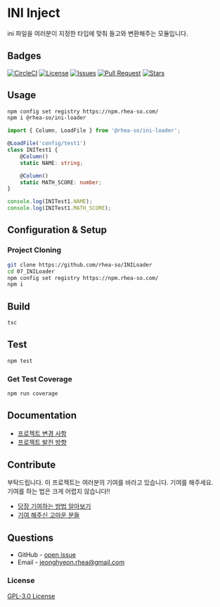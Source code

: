 # INI Inject

ini 파일을 여러분이 지정한 타입에 맞춰 들고와 변환해주는 모듈입니다.  

## Badges

<!-- Badges -->
[![CircleCI](https://circleci.com/gh/rhea-so-lab/ini-inject/tree/main.svg?style=svg)](https://circleci.com/gh/rhea-so-lab/ini-inject/tree/main)
[![License](https://img.shields.io/github/license/rhea-so/INILoader)](https://raw.githubusercontent.com//rhea-so/INILoader/main/LICENSE)
[![Issues](https://img.shields.io/github/issues/rhea-so/INILoader)](https://github.com/rhea-so/INILoader/issues)
[![Pull Request](https://img.shields.io/github/issues-pr/rhea-so/INILoader)](https://github.com/rhea-so/INILoader/pulls)
[![Stars](https://img.shields.io/github/stars/rhea-so/INILoader)](https://github.com/rhea-so/INILoader)

## Usage

```sh
npm config set registry https://npm.rhea-so.com/
npm i @rhea-so/ini-loader
```

```typescript
import { Column, LoadFile } from '@rhea-so/ini-loader';

@LoadFile('config/test1')
class INITest1 {
	@Column()
	static NAME: string;

	@Column()
	static MATH_SCORE: number;
}

console.log(INITest1.NAME);
console.log(INITest1.MATH_SCORE);
```

## Configuration & Setup

### Project Cloning

```sh
git clone https://github.com/rhea-so/INILoader
cd 07_INILoader
npm config set registry https://npm.rhea-so.com/
npm i
```

## Build 

```sh
tsc
```

## Test

```sh
npm test
```

### Get Test Coverage

```sh
npm run coverage
```

## Documentation

* [프로젝트 변경 사항](https://github.com/rhea-so/INILoader/blob/main/CHANGELOG.md)
* [프로젝트 발전 방향](https://github.com/rhea-so/INILoader/blob/main/ROADMAP.md)

## Contribute

부탁드립니다. 이 프로젝트는 여러분의 기여를 바라고 있습니다. 기여를 해주세요.  
기여를 하는 법은 크게 어렵지 않습니다!!

* [당장 기여하는 방법 알아보기](https://github.com/rhea-so/INILoader/blob/main/CONTRIBUTING.md)
* [기여 해주신 고마운 분들](https://github.com/rhea-so/INILoader/blob/main/CONTRIBUTORS.md)

## Questions

* GitHub - [open issue](https://github.com/rhea-so/INILoader/issues)
* Email - [jeonghyeon.rhea@gmail.com](mailto:jeonghyeon.rhea@gmail.com?subject=[GitHub]%20Project%20Moon%20Community-Question)

### License

[GPL-3.0 License](https://github.com/rhea-so/INILoader/blob/main/LICENSE)

